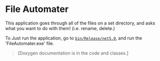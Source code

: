 # File Automater

This application goes through all of the files on a set directory, and asks what you want to do
with them! (i.e. rename, delete.)

To Just run the application, go to [`bin/Release/net5.0`](bin/Release/net5.0), and run the 
'FileAutomater.exe' file.

>[Doxygen documentation is in the code and classes.]
